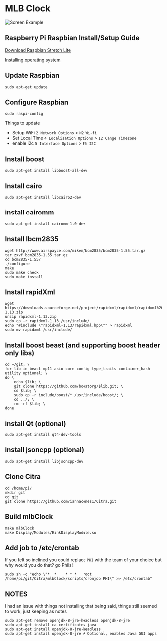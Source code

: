 # MLB Clock

![](Example.png "Screen Example")

## Raspberry Pi Raspbian Install/Setup Guide

[Download Raspbian Stretch Lite](https://downloads.raspberrypi.org/raspbian_lite_latest)

[Installing operating system](https://www.raspberrypi.org/documentation/installation/installing-images/README.md)

## Update Raspbian
    sudo apt-get update

## Configure Raspbian
    sudo raspi-config

Things to update

 * Setup WiFi `2 Network Options` > `N2 Wi-fi`
 * Set Local Time `4 Localisation Options` > `I2 Cange Timezone` 
 * enable i2c `5 Interface Options` > `P5 I2C`

## Install boost
    sudo apt-get install libboost-all-dev

## Install cairo
    sudo apt-get install libcairo2-dev

## install cairomm
    sudo apt-get install cairomm-1.0-dev

## Install lbcm2835
    wget http://www.airspayce.com/mikem/bcm2835/bcm2835-1.55.tar.gz
    tar zxvf bcm2835-1.55.tar.gz
    cd bcm2835-1.55/
    ./configure
    make
    sudo make check
    sudo make install

## Install rapidXml
    wget https://downloads.sourceforge.net/project/rapidxml/rapidxml/rapidxml%201.13/rapidxml-1.13.zip
    unzip rapidxml-1.13.zip
    sudo cp -r rapidxml-1.13 /usr/include/
    echo "#include \"rapidxml-1.13/rapidxml.hpp\"" > rapidxml
    sudo mv rapidxml /usr/include/

## Install boost beast (and supporting boost header only libs)
    cd ~/git; \
    for lib in beast mp11 asio core config type_traits container_hash utility optional; \
    do \
        echo $lib; \
        git clone https://github.com/boostorg/$lib.git; \
        cd $lib; \
        sudo cp -r include/boost/* /usr/include/boost/; \
        cd ../; \
        rm -rf $lib; \ 
    done

## install Qt (optional)
    sudo apt-get install qt4-dev-tools

## install jsoncpp (optional)
    sudo apt-get install libjsoncpp-dev

## Clone Citra
    cd /home/pi/
    mkdir git
    cd git
    git clone https://github.com/iannacones1/Citra.git

## Build mlbClock
    make mlbClock
    make Display/Modules/EinkDisplayModule.so

## Add job to /etc/crontab
If you felt so inclined you could replace `PHI` with the team of your choice
but why would you do that? go Phils!

    sudo sh -c "echo \"*  *    * * *   root    /home/pi/git/Citra/mlbClock/scripts/cronjob PHI\" >> /etc/crontab"


## NOTES
I had an issue with things not installing that being said, things still seemed to work, just keeping as notes

    sudo apt-get remove openjdk-8-jre-headless openjdk-8-jre
    sudo apt-get install ca-certificates-java
    sudo apt-get install openjdk-8-jre-headless
    sudo apt-get install openjdk-8-jre # Optional, enables Java GUI apps

